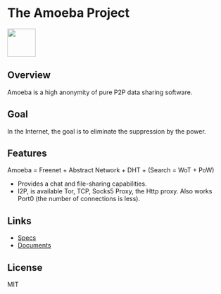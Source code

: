 # The Amoeba Project

<img src="https://github.com/Alliance-Network/Specs/raw/master/icons/Amoeba.png" width="64">

## Overview

Amoeba is a high anonymity of pure P2P data sharing software.

## Goal

In the Internet, the goal is to eliminate the suppression by the power.

## Features

Amoeba = Freenet + Abstract Network + DHT + (Search = WoT + PoW)

 * Provides a chat and file-sharing capabilities.
 * I2P, is available Tor, TCP, Socks5 Proxy, the Http proxy. Also works Port0 (the number of connections is less).

## Links
 
 * [Specs](https://github.com/Alliance-Network/Specs)
 * [Documents](http://alliance-network.github.io/docs/Amoeba/index.en)

## License

MIT